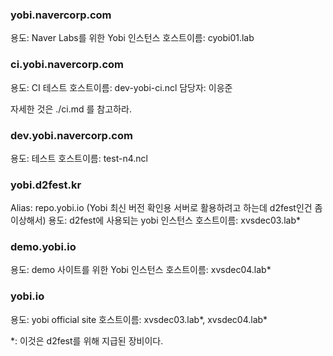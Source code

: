 ### yobi.navercorp.com 

용도: Naver Labs를 위한 Yobi 인스턴스
호스트이름: cyobi01.lab

### ci.yobi.navercorp.com 

용도: CI 테스트
호스트이름: dev-yobi-ci.ncl
담당자: 이응준

자세한 것은 ./ci.md 를 참고하라.

### dev.yobi.navercorp.com

용도: 테스트
호스트이름: test-n4.ncl

### yobi.d2fest.kr

Alias: repo.yobi.io (Yobi 최신 버전 확인용 서버로 활용하려고 하는데 d2fest인건 좀 이상해서)
용도: d2fest에 사용되는 yobi 인스턴스
호스트이름: xvsdec03.lab\*

### demo.yobi.io

용도: demo 사이트를 위한 Yobi 인스턴스
호스트이름: xvsdec04.lab\*

### yobi.io

용도: yobi official site
호스트이름: xvsdec03.lab\*, xvsdec04.lab\*

\*: 이것은 d2fest를 위해 지급된 장비이다.

